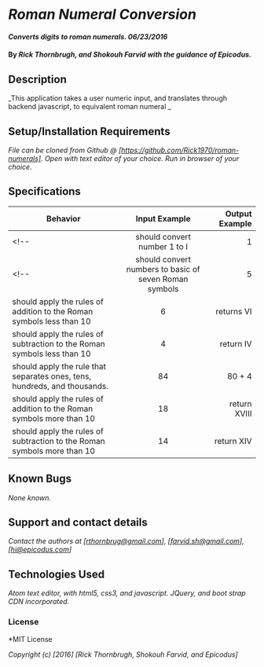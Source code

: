 # _Roman Numeral Conversion_

#### _Converts digits to roman numerals. 06/23/2016_

#### By _**Rick Thornbrugh, and Shokouh Farvid with the guidance of Epicodus.**_

## Description

_This application takes a user numeric input, and translates through backend javascript, to equivalent roman numeral _

## Setup/Installation Requirements

_File can be cloned from Github @ [https://github.com/Rick1970/roman-numerals].
Open with text editor of your choice.
Run in browser of your choice._

## Specifications
| Behavior | Input Example | Output Example |
| ------------- |:-------------:| -----:|
<!-- | should convert number 1 to I   | 1 | I -->
<!-- | should convert numbers to basic of seven Roman symbols| 5 | V -->
| should apply the rules of addition to the Roman symbols less than 10| 6 | returns VI
| should apply the rules of subtraction to the Roman symbols less than 10| 4 | return IV
|should apply the rule that separates ones, tens, hundreds, and thousands.| 84 | 80 + 4
| should apply the rules of addition to the Roman symbols more than 10 | 18 | return XVIII
| should apply the rules of subtraction to the Roman symbols more than 10 | 14 | return XIV


## Known Bugs

_None known._

## Support and contact details

_Contact the authors at [rthornbrug@gmail.com], [farvid.sh@gmail.com], [hi@epicodus.com]_

## Technologies Used

_Atom text editor, with html5, css3, and javascript.  JQuery, and boot strap CDN incorporated._

### License

*MIT License

*Copyright (c) [2016] [Rick Thornbrugh, Shokouh Farvid, and Epicodus]*
